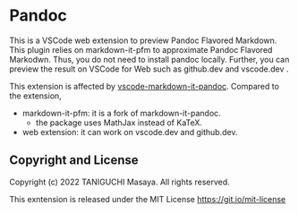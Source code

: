 # Pandoc

This is a VSCode web extension to preview Pandoc Flavored Markdown.
This plugin relies on markdown-it-pfm to approximate Pandoc Flavored Markodwn. Thus, you do not need to install pandoc locally. 
Further, you can preview the result on VSCode for Web
such as github.dev and vscode.dev .

This extension is affected by [vscode-markdown-it-pandoc](https://marketplace.visualstudio.com/items?itemName=ickc.vscode-markdown-it-pandoc).
Compared to the extension, 

- markdown-it-pfm: it is a fork of markdown-it-pandoc.
    - the package uses MathJax instead of KaTeX.
- web extension: it can work on vscode.dev and github.dev.

## Copyright and License

Copyright (c) 2022 TANIGUCHI Masaya. All rights reserved.

This exntension is released under the MIT License
https://git.io/mit-license